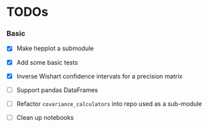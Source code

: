 # TODOs

### Basic

- [x] Make hepplot a submodule
- [x] Add some basic tests
- [x] Inverse Wishart confidence intervals for a precision matrix
- [ ] Support pandas DataFrames
- [ ] Refactor `covariance_calculators` into repo used as a sub-module
- [ ] Clean up notebooks

